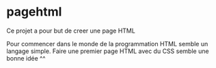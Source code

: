# pagehtml
Ce projet a pour but de creer une page HTML

Pour commencer dans le monde de la programmation HTML semble un langage simple.
Faire une premier page HTML avec du CSS semble une bonne idée ^^
